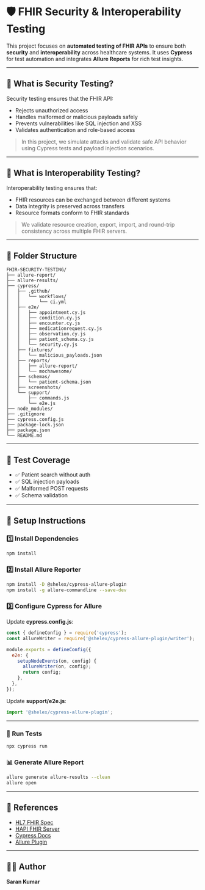 # 🛡️ FHIR Security & Interoperability Testing

This project focuses on **automated testing of FHIR APIs** to ensure both **security** and **interoperability** across healthcare systems. It uses **Cypress** for test automation and integrates **Allure Reports** for rich test insights.

---

## 🔐 What is Security Testing?

Security testing ensures that the FHIR API:
- Rejects unauthorized access
- Handles malformed or malicious payloads safely
- Prevents vulnerabilities like SQL injection and XSS
- Validates authentication and role-based access

> In this project, we simulate attacks and validate safe API behavior using Cypress tests and payload injection scenarios.

---

## 🔄 What is Interoperability Testing?

Interoperability testing ensures that:
- FHIR resources can be exchanged between different systems
- Data integrity is preserved across transfers
- Resource formats conform to FHIR standards

> We validate resource creation, export, import, and round-trip consistency across multiple FHIR servers.

---

## 📁 Folder Structure

```
FHIR-SECURITY-TESTING/
├── allure-report/
├── allure-results/
├── cypress/
│   ├── .github/
│   │   └── workflows/
│   │       └── ci.yml
│   ├── e2e/
│   │   ├── appointment.cy.js
│   │   ├── condition.cy.js
│   │   ├── encounter.cy.js
│   │   ├── medicationrequest.cy.js
│   │   ├── observation.cy.js
│   │   ├── patient_schema.cy.js
│   │   └── security.cy.js
│   ├── fixtures/
│   │   └── malicious_payloads.json
│   ├── reports/
│   │   ├── allure-report/
│   │   └── mochawesome/
│   ├── schemas/
│   │   └── patient-schema.json
│   ├── screenshots/
│   └── support/
│       ├── commands.js
│       └── e2e.js
├── node_modules/
├── .gitignore
├── cypress.config.js
├── package-lock.json
├── package.json
└── README.md
```

---

## 🧪 Test Coverage

- ✅ Patient search without auth
- ✅ SQL injection payloads
- ✅ Malformed POST requests
- ✅ Schema validation

---

## 🚀 Setup Instructions

### 1️⃣ Install Dependencies

```bash
npm install
```

### 2️⃣ Install Allure Reporter

```bash
npm install -D @shelex/cypress-allure-plugin
npm install -g allure-commandline --save-dev
```

### 3️⃣ Configure Cypress for Allure

Update **cypress.config.js**:

```js
const { defineConfig } = require('cypress');
const allureWriter = require('@shelex/cypress-allure-plugin/writer');

module.exports = defineConfig({
  e2e: {
    setupNodeEvents(on, config) {
      allureWriter(on, config);
      return config;
    },
  },
});
```

Update **support/e2e.js**:

```js
import '@shelex/cypress-allure-plugin';
```

---

### 🧪 Run Tests

```bash
npx cypress run
```

### 📊 Generate Allure Report

```bash
allure generate allure-results --clean
allure open
```

---

## 📖 References

- [HL7 FHIR Spec](https://hl7.org/fhir/)
- [HAPI FHIR Server](http://hapi.fhir.org/)
- [Cypress Docs](https://docs.cypress.io/)
- [Allure Plugin](https://github.com/Shelex/cypress-allure-plugin)

---

## 👨‍⚕️ Author

**Saran Kumar**
